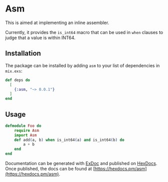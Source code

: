 # Asm

This is aimed at implementing an inline assembler.

Currently, it provides the `is_int64` macro that can be used in `when` clauses to judge that a value is within INT64.

## Installation

The package can be installed
by adding `asm` to your list of dependencies in `mix.exs`:

```elixir
def deps do
  [
    {:asm, "~> 0.0.1"}
  ]
end
```

## Usage

```elixir
defmodule Foo do
	require Asm
	import Asm
	def add(a, b) when is_int64(a) and is_int64(b) do
		a + b
	end
end
```

Documentation can be generated with [ExDoc](https://github.com/elixir-lang/ex_doc)
and published on [HexDocs](https://hexdocs.pm). Once published, the docs can
be found at [https://hexdocs.pm/asm](https://hexdocs.pm/asm).


